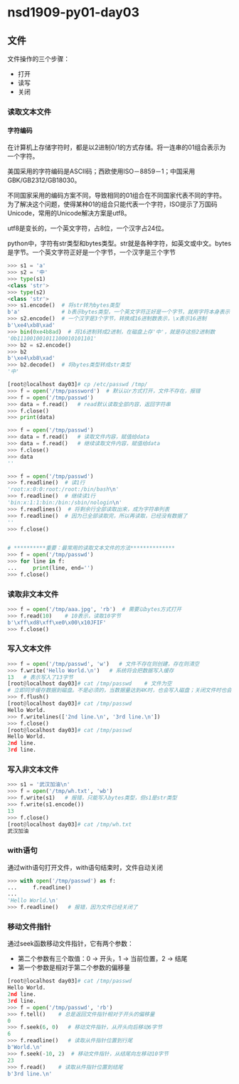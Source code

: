# nsd1909-py01-day03

## 文件

文件操作的三个步骤：

- 打开
- 读写
- 关闭

### 读取文本文件

#### 字符编码

在计算机上存储字符时，都是以2进制0/1的方式存储。将一连串的01组合表示为一个字符。

美国采用的字符编码是ASCII码；西欧使用ISO－8859－1；中国采用GBK/GB2312/GB18030。

不同国家采用的编码方案不同，导致相同的01组合在不同国家代表不同的字符。为了解决这个问题，使得某种01的组合只能代表一个字符，ISO提示了万国码Unicode，常用的Unicode解决方案是utf8。

utf8是变长的，一个英文字符，占8位，一个汉字占24位。

python中，字符有str类型和bytes类型。str就是各种字符，如英文或中文。bytes是字节。一个英文字符正好是一个字节，一个汉字是三个字节

```python
>>> s1 = 'a'
>>> s2 = '中'
>>> type(s1)
<class 'str'>
>>> type(s2)
<class 'str'>
>>> s1.encode()  # 将str转为bytes类型
b'a'             # b表示bytes类型，一个英文字符正好是一个字节，就用字符本身表示
>>> s2.encode()  # 一个汉字是3个字节，转换成16进制数表示，\x表示16进制
b'\xe4\xb8\xad'
>>> bin(0xe4b8ad)  # 将16进制转成2进制，在磁盘上存'中'，就是存这些2进制数
'0b111001001011100010101101'
>>> b2 = s2.encode()
>>> b2
b'\xe4\xb8\xad'
>>> b2.decode()  # 将bytes类型转成str类型
'中'
```

```python
[root@localhost day03]# cp /etc/passwd /tmp/
>>> f = open('/tmp/password')  # 默认以r方式打开，文件不存在，报错
>>> f = open('/tmp/passwd')
>>> data = f.read()   # read默认读取全部内容，返回字符串
>>> f.close()
>>> print(data)

>>> f = open('/tmp/passwd')
>>> data = f.read()   # 读取文件内容，赋值给data
>>> data = f.read()   # 继续读取文件内容，赋值给data
>>> f.close()
>>> data
''

>>> f = open('/tmp/passwd')
>>> f.readline()  # 读1行
'root:x:0:0:root:/root:/bin/bash\n'
>>> f.readline()  # 继续读1行
'bin:x:1:1:bin:/bin:/sbin/nologin\n'
>>> f.readlines()  # 将剩余行全部读取出来，成为字符串列表
>>> f.readline()  # 因为已全部读取完，所以再读取，已经没有数据了
''
>>> f.close()


# **********重要：最常用的读取文本文件的方法**************
>>> f = open('/tmp/passwd')
>>> for line in f:
...     print(line, end='')
>>> f.close()
```

### 读取非文本文件

```python
>>> f = open('/tmp/aaa.jpg', 'rb')  # 需要以bytes方式打开
>>> f.read(10)    # 10表示，读取10字节
b'\xff\xd8\xff\xe0\x00\x10JFIF'
>>> f.close()
```

### 写入文本文件

```python
>>> f = open('/tmp/passwd', 'w')   # 文件不存在则创建，存在则清空
>>> f.write('Hello World.\n')   # 系统将会把数据写入缓存
13   # 表示写入了13字节
[root@localhost day03]# cat /tmp/passwd    # 文件为空
# 立即同步缓存数据到磁盘。不是必须的，当数据量达到4K时，也会写入磁盘；关闭文件时也会写入磁盘
>>> f.flush()
[root@localhost day03]# cat /tmp/passwd 
Hello World.
>>> f.writelines(['2nd line.\n', '3rd line.\n'])
>>> f.close()
[root@localhost day03]# cat /tmp/passwd 
Hello World.
2nd line.
3rd line.
```

### 写入非文本文件

```python
>>> s1 = '武汉加油\n'
>>> f = open('/tmp/wh.txt', 'wb')
>>> f.write(s1)   # 报错，只能写入bytes类型，但s1是str类型
>>> f.write(s1.encode())
13
>>> f.close()
[root@localhost day03]# cat /tmp/wh.txt 
武汉加油
```

### with语句

通过with语句打开文件，with语句结束时，文件自动关闭

```python
>>> with open('/tmp/passwd') as f:
...     f.readline()
... 
'Hello World.\n'
>>> f.readline()   # 报错，因为文件已经关闭了
```

### 移动文件指针

通过seek函数移动文件指针，它有两个参数：

- 第二个参数有三个取值：0 -> 开头，1 -> 当前位置，2 -> 结尾
- 第一个参数是相对于第二个参数的偏移量

```python
[root@localhost day03]# cat /tmp/passwd 
Hello World.
2nd line.
3rd line.
>>> f = open('/tmp/passwd', 'rb')
>>> f.tell()    # 总是返回文件指针相对于开头的偏移量
0
>>> f.seek(6, 0)   # 移动文件指针，从开头向后移动6字节
6
>>> f.readline()   # 读取从件指针位置到行尾
b'World.\n'
>>> f.seek(-10, 2)  # 移动文件指针，从结尾向左移动10字节
23
>>> f.read()    # 读取从件指针位置到结尾
b'3rd line.\n'
```













